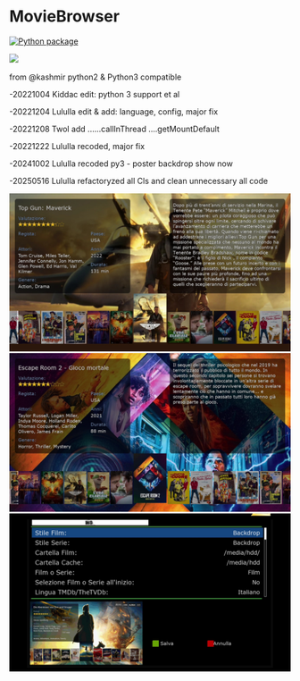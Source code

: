 # MovieBrowser

[![Python package](https://github.com/Belfagor2005/MovieBrowser/actions/workflows/pylint.yml/badge.svg)](https://github.com/Belfagor2005/MovieBrowser/actions/workflows/pylint.yml)


![](https://komarev.com/ghpvc/?username=Belfagor2005)

from @kashmir
python2 & Python3 compatible

-20221004 Kiddac edit: python 3 support et al

-20221204 Lululla edit & add: language, config, major fix

-20221208 Twol add ......callInThread ....getMountDefault

-20221222 Lululla recoded, major fix

-20241002 Lululla recoded py3 - poster backdrop show now

-20250516 Lululla refactoryzed all Cls and clean unnecessary all code

<img src="https://github.com/Belfagor2005/MovieBrowser/blob/main/screenshot/screenmovie1.jpg">

<img src="https://github.com/Belfagor2005/MovieBrowser/blob/main/screenshot/screenmovie2.jpg">

<img src="https://github.com/Belfagor2005/MovieBrowser/blob/main/screenshot/screenmovie3.jpg">
